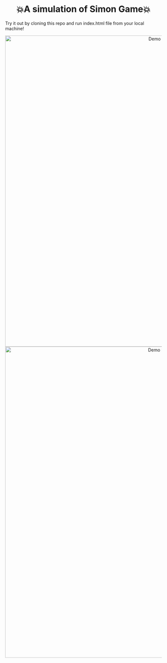 
<h1 align="center">
  💥A simulation of Simon Game💥
</h1>
<p> Try it out by cloning this repo and run index.html file from your local machine! </p>
<div align="center">
  <img alt="Demo Image 1" src="https://drive.google.com/uc?export=view&id=1XhkW_rVwrIktugFG_DbRqp9pDLJrggBd" width="1000">
  <img alt="Demo Image 2" src="https://drive.google.com/uc?export=view&id=1-M5aSZGwT1SVY2mi8qavvqksoZ8aoE8i" width="1000">
</div>

